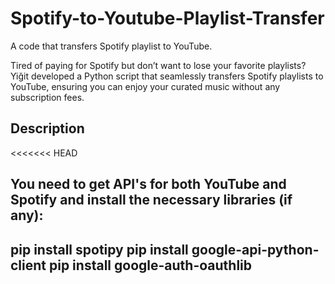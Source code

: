 # Spotify-to-Youtube-Playlist-Transfer

A code that transfers Spotify playlist to YouTube.

Tired of paying for Spotify but don’t want to lose your favorite playlists? Yiğit developed a Python script that seamlessly transfers Spotify playlists to YouTube, ensuring you can enjoy your curated music without any subscription fees.

## Description
<<<<<<< HEAD

You need to get API's for both YouTube and Spotify and install the necessary libraries (if any):
-------
  pip install spotipy
  pip install google-api-python-client
  pip install google-auth-oauthlib
-------

